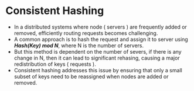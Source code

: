 # Consistent Hashing
- In a distributed systems where node ( servers ) are frequently added or removed, efficiently routing requests becomes challenging.
- A common approach is to hash the request and assign it to server using ***Hash(Key) mod N***, where N is the number of servers.
- But this method is dependent on the number of severs, if there is any change in N, then it can lead to significant rehasing, causing a major redistribution of keys ( requests ).
- Consistent hashing addresses this issue by ensuring that only a small subset of keys need to be reassigned when nodes are added or removed.
